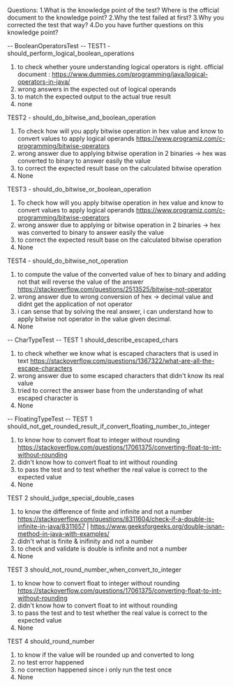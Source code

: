 Questions: 
1.What is the knowledge point of the test? Where is the official document to the knowledge point?
2.Why the test failed at first?
3.Why you corrected the test that way?
4.Do you have further questions on this knowledge point?

-- BooleanOperatorsTest --
TEST1 - should_perform_logical_boolean_operations
1. to check whether youre understanding logical operators is right. official document : https://www.dummies.com/programming/java/logical-operators-in-java/
2. wrong answers in the expected out of logical operands
3. to match the expected output to the actual true result
4. none

TEST2 - should_do_bitwise_and_boolean_operation
1. To check how will you apply bitwise operation in hex value and know to convert values to apply logical operands https://www.programiz.com/c-programming/bitwise-operators
2. wrong answer due to applying bitwise operation in 2 binaries -> hex was converted to binary to answer easily the value
3. to correct the expected result base on the calculated bitwise operation
4. None

TEST3 - should_do_bitwise_or_boolean_operation
1. To check how will you apply bitwise operation in hex value and know to convert values to apply logical operands https://www.programiz.com/c-programming/bitwise-operators
2. wrong answer due to applying or bitwise operation in 2 binaries -> hex was converted to binary to answer easily the value
3. to correct the expected result base on the calculated bitwise operation
4. None

TEST4 - should_do_bitwise_not_operation
1. to compute the value of the converted value of hex to binary and adding not that will reverse the value of the answer https://stackoverflow.com/questions/2513525/bitwise-not-operator
2. wrong answer due to wrong conversion of hex -> decimal value and didnt get the application of not operator
3. i can sense that by solving the real answer, i can understand how to apply bitwise not operator in the value given decimal.
4. None

-- CharTypeTest --
TEST 1 should_describe_escaped_chars
1. to check whether we know what is escaped characters that is used in text https://stackoverflow.com/questions/1367322/what-are-all-the-escape-characters
2. wrong answer due to some escaped characters that didn't know its real value
3. tried to correct the answer base from the understanding of what escaped character is
4. None

-- FloatingTypeTest --
TEST 1 should_not_get_rounded_result_if_convert_floating_number_to_integer
1. to know how to convert float to integer without rounding https://stackoverflow.com/questions/17061375/converting-float-to-int-without-rounding
2. didn't know how to convert float to int without rounding
3. to pass the test and to test whether the real value is correct to the expected value
4. None

TEST 2 should_judge_special_double_cases
1. to know the difference of finite and infinite and not a number https://stackoverflow.com/questions/8311604/check-if-a-double-is-infinite-in-java/8311657 | https://www.geeksforgeeks.org/double-isnan-method-in-java-with-examples/
2. didn't what is finite & inifinity and not a number
3. to check and validate is double is infinite and not a number
4. None

TEST 3 should_not_round_number_when_convert_to_integer
1. to know how to convert float to integer without rounding https://stackoverflow.com/questions/17061375/converting-float-to-int-without-rounding
2. didn't know how to convert float to int without rounding
3. to pass the test and to test whether the real value is correct to the expected value
4. None

TEST 4 should_round_number
1. to know if the value will be rounded up and converted to long
2. no test error happened
3. no correction happened since i only run the test once
4. None